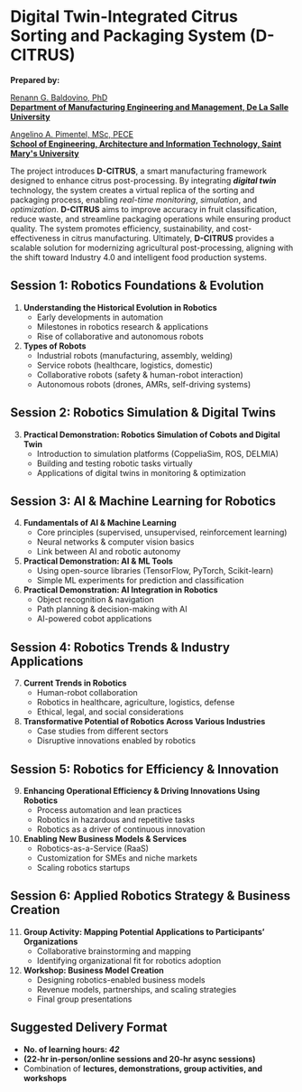 # Digital Twin-Integrated Citrus Sorting and Packaging System (D-CITRUS)

**Prepared by:**  

[Renann G. Baldovino, PhD](https://www.dlsu.edu.ph/colleges/gcoe/academic-departments/manufacturing-engineering-management/faculty-profile/renann-baldovino/)  
**[Department of Manufacturing Engineering and Management, De La Salle University](https://www.dlsu.edu.ph/colleges/gcoe/academic-departments/manufacturing-engineering-management/)**  

[Angelino A. Pimentel, MSc, PECE](https://scholar.google.com/citations?user=rPcj5CMAAAAJ&hl=en)  
**[School of Engineering, Architecture and Information Technology, Saint Mary's University](https://smu.edu.ph/academics/school-of-engineering-architecture-and-information-technology/)**

The project introduces **D-CITRUS**, a smart manufacturing framework designed to enhance citrus post-processing. By integrating **_digital twin_** technology, the system creates a virtual replica of the sorting and packaging process, enabling _real-time monitoring_, _simulation_, and _optimization_. **D-CITRUS** aims to improve accuracy in fruit classification, reduce waste, and streamline packaging operations while ensuring product quality. The system promotes efficiency, sustainability, and cost-effectiveness in citrus manufacturing. Ultimately, **D-CITRUS** provides a scalable solution for modernizing agricultural post-processing, aligning with the shift toward Industry 4.0 and intelligent food production systems.

## Session 1: Robotics Foundations & Evolution
1. **Understanding the Historical Evolution in Robotics**
   - Early developments in automation  
   - Milestones in robotics research & applications  
   - Rise of collaborative and autonomous robots  
2. **Types of Robots**
   - Industrial robots (manufacturing, assembly, welding)  
   - Service robots (healthcare, logistics, domestic)  
   - Collaborative robots (safety & human-robot interaction)  
   - Autonomous robots (drones, AMRs, self-driving systems)  

## Session 2: Robotics Simulation & Digital Twins
3. **Practical Demonstration: Robotics Simulation of Cobots and Digital Twin**
   - Introduction to simulation platforms (CoppeliaSim, ROS, DELMIA)  
   - Building and testing robotic tasks virtually  
   - Applications of digital twins in monitoring & optimization  

## Session 3: AI & Machine Learning for Robotics
4. **Fundamentals of AI & Machine Learning**
   - Core principles (supervised, unsupervised, reinforcement learning)  
   - Neural networks & computer vision basics  
   - Link between AI and robotic autonomy  
5. **Practical Demonstration: AI & ML Tools**
   - Using open-source libraries (TensorFlow, PyTorch, Scikit-learn)  
   - Simple ML experiments for prediction and classification  
6. **Practical Demonstration: AI Integration in Robotics**
   - Object recognition & navigation  
   - Path planning & decision-making with AI  
   - AI-powered cobot applications

## Session 4: Robotics Trends & Industry Applications
7. **Current Trends in Robotics**
   - Human-robot collaboration  
   - Robotics in healthcare, agriculture, logistics, defense  
   - Ethical, legal, and social considerations  
8. **Transformative Potential of Robotics Across Various Industries**
   - Case studies from different sectors  
   - Disruptive innovations enabled by robotics

## Session 5: Robotics for Efficiency & Innovation
9. **Enhancing Operational Efficiency & Driving Innovations Using Robotics**
   - Process automation and lean practices  
   - Robotics in hazardous and repetitive tasks  
   - Robotics as a driver of continuous innovation  
10. **Enabling New Business Models & Services**
    - Robotics-as-a-Service (RaaS)  
    - Customization for SMEs and niche markets  
    - Scaling robotics startups

## Session 6: Applied Robotics Strategy & Business Creation
11. **Group Activity: Mapping Potential Applications to Participants’ Organizations**
    - Collaborative brainstorming and mapping  
    - Identifying organizational fit for robotics adoption  
12. **Workshop: Business Model Creation**
    - Designing robotics-enabled business models  
    - Revenue models, partnerships, and scaling strategies 
    - Final group presentations

## Suggested Delivery Format
   - **No. of learning hours: _42_**
   - **(22-hr in-person/online sessions and 20-hr async sessions)**
   - Combination of **lectures, demonstrations, group activities, and workshops**
